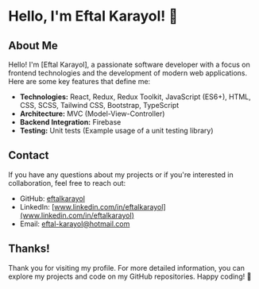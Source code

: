 
# Hello, I'm Eftal Karayol! 👋



## About Me

Hello! I'm [Eftal Karayol], a passionate software developer with a focus on frontend technologies and the development of modern web applications. Here are some key features that define me:

- **Technologies:** React, Redux, Redux Toolkit, JavaScript (ES6+), HTML, CSS, SCSS, Tailwind CSS, Bootstrap, TypeScript
- **Architecture:** MVC (Model-View-Controller)
- **Backend Integration:** Firebase
- **Testing:** Unit tests (Example usage of a unit testing library)

## Contact

If you have any questions about my projects or if you're interested in collaboration, feel free to reach out:

- GitHub: [eftalkarayol](https://github.com/eftalkarayol)
- LinkedIn: [www.linkedin.com/in/eftalkarayol](www.linkedin.com/in/eftalkarayol)
- Email: [eftal-karayol@hotmail.com](eftal-karayol@hotmail.com)

## Thanks!

Thank you for visiting my profile. For more detailed information, you can explore my projects and code on my GitHub repositories. Happy coding! 🚀

